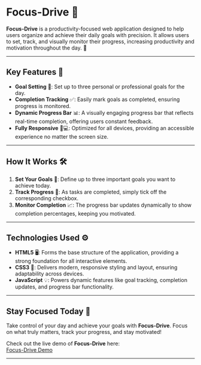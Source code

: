 # Focus-Drive 🎯

**Focus-Drive** is a productivity-focused web application designed to help users organize and achieve their daily goals with precision. It allows users to set, track, and visually monitor their progress, increasing productivity and motivation throughout the day. 🚀

---

## Key Features 🔑

- **Goal Setting** 📝: Set up to three personal or professional goals for the day.
- **Completion Tracking** ✅: Easily mark goals as completed, ensuring progress is monitored.
- **Dynamic Progress Bar** 📊: A visually engaging progress bar that reflects real-time completion, offering users constant feedback.
- **Fully Responsive** 📱💻: Optimized for all devices, providing an accessible experience no matter the screen size.

---

## How It Works 🛠️

1. **Set Your Goals** 📝: Define up to three important goals you want to achieve today.
2. **Track Progress** 🔄: As tasks are completed, simply tick off the corresponding checkbox.
3. **Monitor Completion** 📈: The progress bar updates dynamically to show completion percentages, keeping you motivated.

---

## Technologies Used ⚙️

- **HTML5** 🖥️: Forms the base structure of the application, providing a strong foundation for all interactive elements.
- **CSS3** 🎨: Delivers modern, responsive styling and layout, ensuring adaptability across devices.
- **JavaScript** 💡: Powers dynamic features like goal tracking, completion updates, and progress bar functionality.

---

## Stay Focused Today 🌟

Take control of your day and achieve your goals with **Focus-Drive**. Focus on what truly matters, track your progress, and stay motivated!

Check out the live demo of **Focus-Drive** here:  
[Focus-Drive Demo](https://focus-drive.netlify.app/)

---